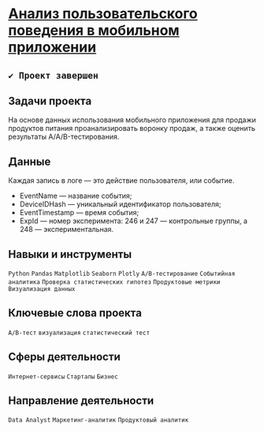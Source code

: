 # [Анализ пользовательского поведения в мобильном приложении](https://github.com/StanislavTark/Portfolio/blob/main/%D0%90%D0%BD%D0%B0%D0%BB%D0%B8%D0%B7%20%D0%BF%D0%BE%D0%BB%D1%8C%D0%B7%D0%BE%D0%B2%D0%B0%D1%82%D0%B5%D0%BB%D1%8C%D1%81%D0%BA%D0%BE%D0%B3%D0%BE%20%D0%BF%D0%BE%D0%B2%D0%B5%D0%B4%D0%B5%D0%BD%D0%B8%D1%8F%20%D0%B2%20%D0%BC%D0%BE%D0%B1%D0%B8%D0%BB%D1%8C%D0%BD%D0%BE%D0%BC%20%D0%BF%D1%80%D0%B8%D0%BB%D0%BE%D0%B6%D0%B5%D0%BD%D0%B8%D0%B8/logs_exp.ipynb)
## `✔️ Проект завершен`
## Задачи проекта
На основе данных использования мобильного приложения для продажи продуктов питания проанализировать воронку продаж, а также оценить результаты A/A/B-тестирования.
## Данные
Каждая запись в логе — это действие пользователя, или событие. 
* EventName — название события;
* DeviceIDHash — уникальный идентификатор пользователя;
* EventTimestamp — время события;
* ExpId — номер эксперимента: 246 и 247 — контрольные группы, а 248 — экспериментальная.
## Навыки и инструменты
`Python` `Pandas` `Matplotlib` `Seaborn` `Plotly` `А/В-тестирование` `Событийная аналитика` `Проверка статистических гипотез` `Продуктовые метрики` `Визуализация данных`
## Ключевые слова проекта
`A/B-тест` `визуализация` `статистический тест`
## Сферы деятельности
`Интернет-сервисы` `Стартапы` `Бизнес`
## Направление деятельности
`Data Analyst` `Маркетинг-аналитик` `Продуктовый аналитик`
